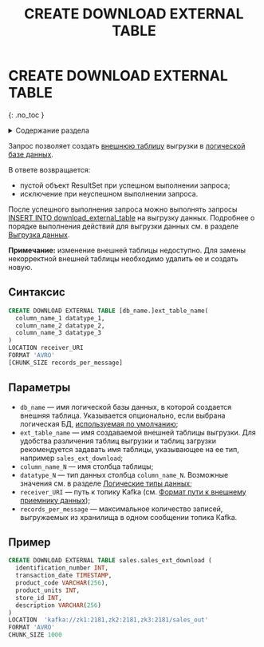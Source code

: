 ﻿---
layout: default
title: CREATE DOWNLOAD EXTERNAL TABLE
nav_order: 11
parent: Запросы SQL+
grand_parent: Справочная информация
has_children: false
has_toc: false
---

# CREATE DOWNLOAD EXTERNAL TABLE
{: .no_toc }

<details markdown="block">
  <summary>
    Содержание раздела
  </summary>
  {: .text-delta }
1. TOC
{:toc}
</details>

Запрос позволяет создать [внешнюю таблицу](../../../Обзор_понятий_компонентов_и_связей/Основные_понятия/Внешняя_таблица/Внешняя_таблица.md) 
выгрузки в [логической базе данных](../../../Обзор_понятий_компонентов_и_связей/Основные_понятия/Логическая_база_данных/Логическая_база_данных.md).

В ответе возвращается:
*   пустой объект ResultSet при успешном выполнении запроса;
*   исключение при неуспешном выполнении запроса.

После успешного выполнения запроса можно выполнять запросы 
[INSERT INTO download_external_table](../INSERT_INTO_download_external_table/INSERT_INTO_download_external_table.md) на выгрузку данных. 
Подробнее о порядке выполнения действий для выгрузки данных см. в разделе 
[Выгрузка данных](../../../Работа_с_системой/Выгрузка_данных/Выгрузка_данных.md).

**Примечание:** изменение внешней таблицы недоступно. Для замены некорректной внешней таблицы необходимо 
удалить ее и создать новую.

## Синтаксис

```sql
CREATE DOWNLOAD EXTERNAL TABLE [db_name.]ext_table_name(
  column_name_1 datatype_1,
  column_name_2 datatype_2,
  column_name_3 datatype_3
)
LOCATION receiver_URI
FORMAT 'AVRO'
[CHUNK_SIZE records_per_message]
```

## Параметры

*   `db_name` — имя логической базы данных, в которой создается внешняя таблица. Указывается опционально, 
    если выбрана логическая БД, [используемая по умолчанию](../../../Работа_с_системой/Другие_функции/Определение_логической_БД_по_умолчанию/Определение_логической_БД_по_умолчанию.md);
*   `ext_table_name` — имя создаваемой внешней таблицы выгрузки. Для удобства различения таблиц выгрузки 
    и таблиц загрузки рекомендуется задавать имя таблицы, указывающее на ее тип, например 
    `sales_ext_download`;
*   `column_name_N` — имя столбца таблицы;
*   `datatype_N` — тип данных столбца `column_name_N`. Возможные значения см. в разделе 
    [Логические типы данных](../../Поддерживаемые_типы_данных/Логические_типы_данных/Логические_типы_данных.md);
*   `receiver_URI` — путь к топику Kafka 
    (см. [Формат пути к внешнему приемнику данных](../../Формат_пути_к_внешнему_приемнику_данных/Формат_пути_к_внешнему_приемнику_данных.md));
*   `records_per_message` — максимальное количество записей, выгружаемых из хранилища в одном сообщении 
    топика Каfka.

## Пример

```sql
CREATE DOWNLOAD EXTERNAL TABLE sales.sales_ext_download (
  identification_number INT,
  transaction_date TIMESTAMP,
  product_code VARCHAR(256),
  product_units INT,
  store_id INT,
  description VARCHAR(256)
)
LOCATION  'kafka://zk1:2181,zk2:2181,zk3:2181/sales_out'
FORMAT 'AVRO'
CHUNK_SIZE 1000
```
